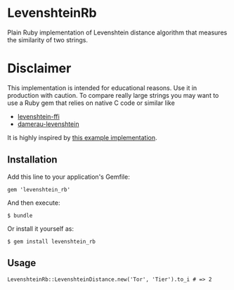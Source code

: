 # LevenshteinRb
    
Plain Ruby implementation of Levenshtein distance algorithm
that measures the similarity of two strings. 

# Disclaimer

This implementation is intended for educational reasons. Use it in production 
with caution. To compare really large strings you may want to use a Ruby 
gem that relies on native C code or similar like

* [levenshtein-ffi](https://github.com/dbalatero/levenshtein-ffi)
* [damerau-levenshtein](https://github.com/GlobalNamesArchitecture/damerau-levenshtein)

It is highly inspired by [this example implementation](http://rosettacode.org/wiki/Levenshtein_distance#Ruby).

## Installation

Add this line to your application's Gemfile:

    gem 'levenshtein_rb'

And then execute:

    $ bundle

Or install it yourself as:

    $ gem install levenshtein_rb

## Usage

    LevenshteinRb::LevenshteinDistance.new('Tor', 'Tier').to_i # => 2

